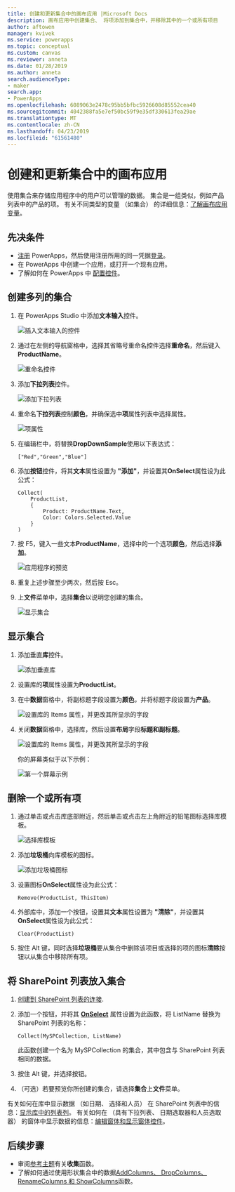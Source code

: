 ```yaml
---
title: 创建和更新集合中的画布应用 |Microsoft Docs
description: 画布应用中创建集合、 将项添加到集合中，并移除其中的一个或所有项目
author: aftowen
manager: kvivek
ms.service: powerapps
ms.topic: conceptual
ms.custom: canvas
ms.reviewer: anneta
ms.date: 01/28/2019
ms.author: anneta
search.audienceType:
- maker
search.app:
- PowerApps
ms.openlocfilehash: 6089063e2478c95bb5bfbc5926608d85552cea40
ms.sourcegitcommit: 4042388fa5e7ef50bc59f9e35df330613fea29ae
ms.translationtype: MT
ms.contentlocale: zh-CN
ms.lasthandoff: 04/23/2019
ms.locfileid: "61561480"
---
```

# <a name="create-and-update-a-collection-in-a-canvas-app"></a>创建和更新集合中的画布应用

使用集合来存储应用程序中的用户可以管理的数据。 集合是一组类似，例如产品列表中的产品的项。 有关不同类型的变量 （如集合） 的详细信息：[了解画布应用变量](working-with-variables.md)。

## <a name="prerequisites"></a>先决条件

- [注册](../signup-for-powerapps.md) PowerApps，然后使用注册所用的同一凭据[登录](https://web.powerapps.com?utm_source=padocs&utm_medium=linkinadoc&utm_campaign=referralsfromdoc)。
- 在 PowerApps 中创建一个应用，或打开一个现有应用。
- 了解如何在 PowerApps 中 [配置控件](add-configure-controls.md)。

## <a name="create-a-multicolumn-collection"></a>创建多列的集合

1. 在 PowerApps Studio 中添加**文本输入**控件。

    ![插入文本输入的控件](./media/create-update-collection/add-textbox.png)

1. 通过在左侧的导航窗格中，选择其省略号重命名控件选择**重命名**，然后键入**ProductName**。

    ![重命名控件](./media/create-update-collection/rename-textbox.png)

1. 添加**下拉列表**控件。

    ![添加下拉列表](./media/create-update-collection/add-dropdown.png)

1. 重命名**下拉列表**控制**颜色**，并确保选中**项**属性列表中选择属性。

    ![项属性](./media/create-update-collection/items-property.png)

1. 在编辑栏中，将替换**DropDownSample**使用以下表达式：

    `["Red","Green","Blue"]`

1. 添加**按钮**控件，将其**文本**属性设置为 **"添加"**，并设置其**OnSelect**属性设为此公式：

    ```powerapps-dot
    Collect(
        ProductList,
        {
            Product: ProductName.Text,
            Color: Colors.Selected.Value
        }
    )
    ```

1. 按 F5，键入一些文本**ProductName**，选择中的一个选项**颜色**，然后选择**添加**。

    ![应用程序的预览](./media/create-update-collection/preview-add.png)

1. 重复上述步骤至少两次，然后按 Esc。

1. 上**文件**菜单中，选择**集合**以说明您创建的集合。

    ![显示集合](./media/create-update-collection/show-collection.png)

## <a name="show-a-collection"></a>显示集合

1. 添加垂直**库**控件。

    ![添加垂直库](./media/create-update-collection/add-gallery.png)

1. 设置库的**项**属性设置为**ProductList**。

1. 在中**数据**窗格中，将副标题字段设置为**颜色**，并将标题字段设置为**产品**。

    ![设置库的 Items 属性，并更改其所显示的字段](./media/create-update-collection/configure-gallery.png)

1. 关闭**数据**窗格中，选择库，然后设置**布局**字段**标题和副标题**。

    ![设置库的 Items 属性，并更改其所显示的字段](./media/create-update-collection/change-layout.png)

    你的屏幕类似于以下示例：

    ![第一个屏幕示例](./media/create-update-collection/screen-example1.png)

## <a name="remove-one-or-all-items"></a>删除一个或所有项

1. 通过单击或点击库底部附近，然后单击或点击左上角附近的铅笔图标选择库模板。

    ![选择库模板](./media/create-update-collection/select-template.png)

1. 添加**垃圾桶**向库模板的图标。

    ![添加垃圾桶图标](./media/create-update-collection/trash-icon.png)

1. 设置图标**OnSelect**属性设为此公式：

    `Remove(ProductList, ThisItem)`

1. 外部库中，添加一个按钮，设置其**文本**属性设置为 **"清除"**，并设置其**OnSelect**属性设为此公式：

    `Clear(ProductList)`

1. 按住 Alt 键，同时选择**垃圾桶**要从集合中删除该项目或选择的项的图标**清除**按钮以从集合中移除所有项。

## <a name="put-a-sharepoint-list-into-a-collection"></a>将 SharePoint 列表放入集合

1. [创建到 SharePoint 列表的连接](connections/connection-sharepoint-online.md#create-a-connection).

1. 添加一个按钮，并将其 **[OnSelect](controls/properties-core.md)** 属性设置为此函数，将 ListName 替换为 SharePoint 列表的名称：<br>

    `Collect(MySPCollection, ListName)`

    此函数创建一个名为 MySPCollection 的集合，其中包含与 SharePoint 列表相同的数据。

1. 按住 Alt 键，并选择按钮。

1. （可选）若要预览你所创建的集合，请选择**集合**上**文件**菜单。

有关如何在库中显示数据 （如日期、 选择和人员） 在 SharePoint 列表中的信息：[显示库中的列表列](connections/connection-sharepoint-online.md#show-list-columns-in-a-gallery)。 有关如何在 （具有下拉列表、 日期选取器和人员选取器） 的窗体中显示数据的信息：[编辑窗体和显示窗体控件](controls/control-form-detail.md)。

## <a name="next-steps"></a>后续步骤

- 审阅[参考主题](functions/function-clear-collect-clearcollect.md)有关**收集**函数。
- 了解如何通过使用形状集合中的数据[AddColumns、 DropColumns、 RenameColumns 和 ShowColumns](functions/function-table-shaping.md)函数。

